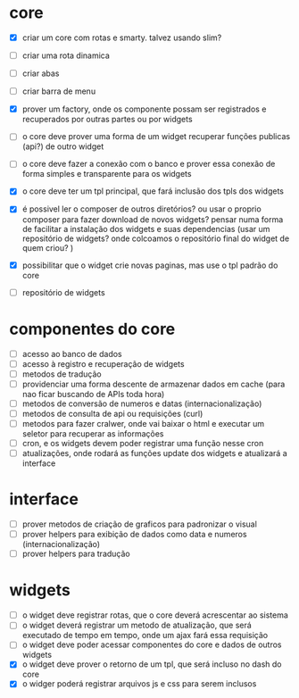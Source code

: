 # core
- [x] criar um core com rotas e smarty. talvez usando slim?
- [ ] criar uma rota dinamica
- [ ] criar abas
- [ ] criar barra de menu
- [x] prover um factory, onde os componente possam ser registrados e recuperados por outras partes ou por widgets
- [ ] o core deve prover uma forma de um widget recuperar funções publicas (api?) de outro widget
- [ ] o core deve fazer a conexão com o banco e prover essa conexão de forma simples e transparente para os widgets
- [x] o core deve ter um tpl principal, que fará inclusão dos tpls dos widgets
- [x] é possivel ler o composer de outros diretórios? ou usar o proprio composer para fazer download de novos widgets? pensar numa forma de facilitar a instalação dos widgets e suas dependencias (usar um repositório de widgets? onde colcoamos o repositório final do widget de quem criou? )
- [x] possibilitar que o widget crie novas paginas, mas use o tpl padrão do core
- [ ] repositório de widgets


# componentes do core
- [ ] acesso ao banco de dados
- [ ] acesso à registro e recuperação de widgets
- [ ] metodos de tradução
- [ ] providenciar uma forma descente de armazenar dados em cache (para nao ficar buscando de APIs toda hora)
- [ ] metodos de conversão de numeros e datas (internacionalização)
- [ ] metodos de consulta de api ou requisições (curl)
- [ ] metodos para fazer cralwer, onde vai baixar o html e executar um seletor para recuperar as informações
- [ ] cron, e os widgets devem poder registrar uma função nesse cron
- [ ] atualizações, onde rodará as funções update dos widgets e atualizará a interface

# interface
- [ ] prover metodos de criação de graficos para padronizar o visual
- [ ] prover helpers para exibição de dados como data e numeros (internacionalização)
- [ ] prover helpers para tradução

# widgets

- [ ] o widget deve registrar rotas, que o core deverá acrescentar ao sistema
- [ ] o widget deverá registrar um metodo de atualização, que será executado de tempo em tempo, onde um ajax fará essa requisição
- [ ] o widget deve poder acessar componentes do core e dados de outros widgets
- [x] o widget deve prover o retorno de um tpl, que será incluso no dash do core
- [x] o widger poderá registrar arquivos js e css para serem inclusos
